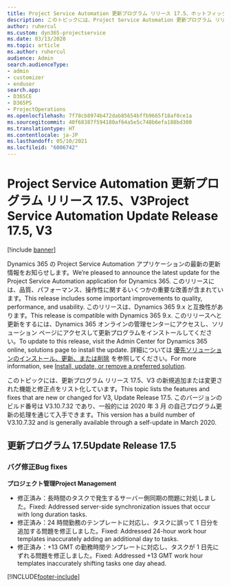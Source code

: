 ```yaml
---
title: Project Service Automation 更新プログラム リリース 17.5、ホットフィックス、V3 の新機能と変更点
description: このトピックには、Project Service Automation 更新プログラム リリース 17.5、V3 で利用可能な機能と修正をリスト化しています。
author: ruhercul
ms.custom: dyn365-projectservice
ms.date: 03/13/2020
ms.topic: article
ms.author: ruhercul
audience: Admin
search.audienceType:
- admin
- customizer
- enduser
search.app:
- D365CE
- D365PS
- ProjectOperations
ms.openlocfilehash: 7f78cb8974b472dab85654bffb9665f18af0ce1a
ms.sourcegitcommit: 40f68387f594180af64a5e5c748b6efa188bd300
ms.translationtype: HT
ms.contentlocale: ja-JP
ms.lasthandoff: 05/10/2021
ms.locfileid: "6006742"
---
```

# <a name="project-service-automation-update-release-175-v3"></a><span data-ttu-id="6d73c-103">Project Service Automation 更新プログラム リリース 17.5、V3</span><span class="sxs-lookup"><span data-stu-id="6d73c-103">Project Service Automation Update Release 17.5, V3</span></span>

[!include [banner](../includes/psa-now-project-operations.md)]

<span data-ttu-id="6d73c-104">Dynamics 365 の Project Service Automation アプリケーションの最新の更新情報をお知らせします。</span><span class="sxs-lookup"><span data-stu-id="6d73c-104">We’re pleased to announce the latest update for the Project Service Automation application for Dynamics 365.</span></span> <span data-ttu-id="6d73c-105">このリリースには、品質、パフォーマンス、操作性に関するいくつかの重要な改善が含まれています。</span><span class="sxs-lookup"><span data-stu-id="6d73c-105">This release includes some important improvements to quality, performance, and usability.</span></span>  <span data-ttu-id="6d73c-106">このリリースは、Dynamics 365 9.x と互換性があります。</span><span class="sxs-lookup"><span data-stu-id="6d73c-106">This release is compatible with Dynamics 365 9.x.</span></span> <span data-ttu-id="6d73c-107">このリリースへと更新をするには、Dynamics 365 オンラインの管理センターにアクセスし、ソリューション ページにアクセスして更新プログラムをインストールしてください。</span><span class="sxs-lookup"><span data-stu-id="6d73c-107">To update to this release, visit the Admin Center for Dynamics 365 online, solutions page to install the update.</span></span> <span data-ttu-id="6d73c-108">詳細については [優先ソリューションのインストール、更新、または削除](/power-platform/admin/install-remove-preferred-solution) を参照してください。</span><span class="sxs-lookup"><span data-stu-id="6d73c-108">For more information, see [Install, update, or remove a preferred solution](/power-platform/admin/install-remove-preferred-solution).</span></span>

<span data-ttu-id="6d73c-109">このトピックには、更新プログラム リリース 17.5、V3 の新規追加または変更された機能と修正点をリスト化しています。</span><span class="sxs-lookup"><span data-stu-id="6d73c-109">This topic lists the features and fixes that are new or changed for V3, Update Release 17.5.</span></span> <span data-ttu-id="6d73c-110">このバージョンのビルド番号は V3.10.7.32 であり、一般的には 2020 年 3 月 の自己プログラム更新の処理を通じて入手できます。</span><span class="sxs-lookup"><span data-stu-id="6d73c-110">This version has a build number of V3.10.7.32 and is generally available through a self-update in March 2020.</span></span>


## <a name="update-release-175"></a><span data-ttu-id="6d73c-111">更新プログラム 17.5</span><span class="sxs-lookup"><span data-stu-id="6d73c-111">Update Release 17.5</span></span>

### <a name="bug-fixes"></a><span data-ttu-id="6d73c-112">バグ修正</span><span class="sxs-lookup"><span data-stu-id="6d73c-112">Bug fixes</span></span>


<span data-ttu-id="6d73c-113">**プロジェクト管理**</span><span class="sxs-lookup"><span data-stu-id="6d73c-113">**Project Management**</span></span>

- <span data-ttu-id="6d73c-114">修正済み：長時間のタスクで発生するサーバー側同期の問題に対処しました。</span><span class="sxs-lookup"><span data-stu-id="6d73c-114">Fixed: Addressed server-side synchronization issues that occur with long duration tasks.</span></span>
- <span data-ttu-id="6d73c-115">修正済み：24 時間勤務のテンプレートに対応し、タスクに誤って 1 日分を追加する問題を修正しました。</span><span class="sxs-lookup"><span data-stu-id="6d73c-115">Fixed: Addressed 24-hour work hour templates inaccurately adding an additional day to tasks.</span></span>
- <span data-ttu-id="6d73c-116">修正済み：+13 GMT の勤務時間テンプレートに対応し、タスクが 1 日先にずれる問題を修正しました。</span><span class="sxs-lookup"><span data-stu-id="6d73c-116">Fixed: Addressed +13 GMT work hour templates inaccurately shifting tasks one day ahead.</span></span>



[!INCLUDE[footer-include](../includes/footer-banner.md)]